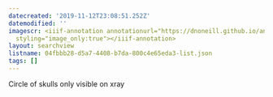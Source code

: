 ```yaml
---
datecreated: '2019-11-12T23:08:51.252Z'
datemodified: ''
imagescr: <iiif-annotation annotationurl="https://dnoneill.github.io/annotate/annotations/63fa814c-05a1-11ea-b4a7-6a1e2e6dba15.json"
  styling="image_only:true"></iiif-annotation>
layout: searchview
listname: 04fbbb28-d5a7-4408-b7da-800c4e65eda3-list.json
tags: []
---
```

Circle of skulls only visible on xray